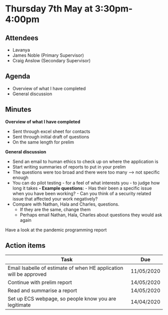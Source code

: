 # Thursday 7th May at 3:30pm-4:00pm

## Attendees

- Lavanya
- James Noble (Primary Supervisor)
- Craig Anslow (Secondary Supervisor)

## Agenda

- Overview of what I have completed
- General discussion

## Minutes

**Overview of what I have completed**

- Sent through excel sheet for contacts
- Sent through initial draft of questions
- On the same length for prelim

**General discussion**

- Send an email to human ethics to check up on where the application is
- Start writing summaries of reports to put in your prelim
- The questions were too broad and there were too many --> not specific enough
- You can do pilot testing - for a feel of what interests you - to judge how long it takes
  **- Example questions:** - Has their been a specific issue when you have been working? - Can you think of a security related issue that affected your work negatively?
- Compare with Nathan, Hala and Charles, questions.
  - If they are the same, change them
  - Perhaps email Nathan, Hala, Charles about questions they would ask again

Have a look at the pandemic programming report

## Action items

| Task                                                               | Due        |
| ------------------------------------------------------------------ | ---------- |
| Email Isabelle of estimate of when HE application will be approved | 11/05/2020 |
| Continue with prelim report                                        | 14/05/2020 |
| Read and summarise a report                                        | 14/05/2020 |
| Set up ECS webpage, so people know you are legitimate              | 14/04/2020 |
